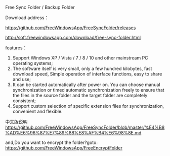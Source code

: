 Free Sync Folder / Backup Folder 

Download address：

https://github.com/FreeWindowsApp/FreeSyncFolder/releases

http://soft.freewindowsapp.com/download/free-sync-folder.html

features：
1. Support Windows XP / Vista / 7 / 8 / 10 and other mainstream PC operating systems;
2. The software itself is very small, only a few hundred kilobytes, fast download speed, Simple operation of interface functions, easy to share and use;
3. It can be started automatically after power on. You can choose manual synchronization or timed automatic synchronization freely to ensure that the files in the source folder and the target folder are completely consistent;
4. Support custom selection of specific extension files for synchronization, convenient and flexible.

中文版说明
https://github.com/FreeWindowsApp/FreeSyncFolder/blob/master/%E4%B8%AD%E6%96%87%E7%89%88%E8%AF%B4%E6%98%8E.md


and,Do you want to encrypt the folder?goto:
https://github.com/FreeWindowsApp/FreeEncryptFolder
